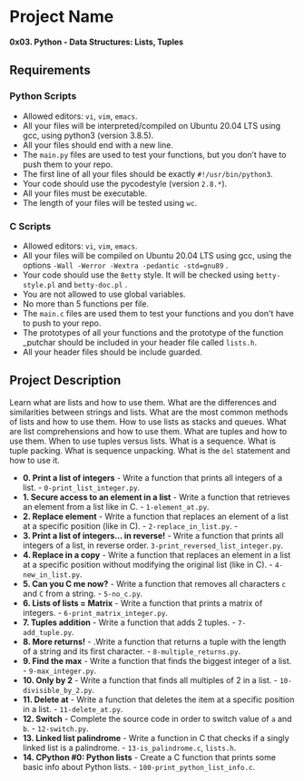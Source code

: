 # Project Name
**0x03. Python - Data Structures: Lists, Tuples**

##  Requirements

### Python Scripts
*   Allowed editors: `vi`, `vim`, `emacs`.
*   All your files will be interpreted/compiled on Ubuntu 20.04 LTS using gcc, using python3 (version 3.8.5).
*   All your files should end with a new line.
*   The `main.py` files are used to test your functions, but you don’t have to push them to your repo.
*   The first line of all your files should be exactly `#!/usr/bin/python3`.
*   Your code should use the pycodestyle (version `2.8.*`).
*   All your files must be executable.
*   The length of your files will be tested using `wc`.

### C Scripts
*   Allowed editors: `vi`, `vim`, `emacs`.
*   All your files will be compiled on Ubuntu 20.04 LTS using gcc, using the options `-Wall -Werror -Wextra -pedantic -std=gnu89` .
*   Your code should use the `Betty` style. It will be checked using `betty-style.pl` and `betty-doc.pl` .
*   You are not allowed to use global variables.
*   No more than 5 functions per file.
*   The `main.c` files are used them to test your functions and you don't have to push to your repo.
*   The prototypes of all your functions and the prototype of the function _putchar should be included in your header file called `lists.h`.
*   All your header files should be include guarded.

## Project Description
Learn what are lists and how to use them.
What are the differences and similarities between strings and lists.
What are the most common methods of lists and how to use them.
How to use lists as stacks and queues.
What are list comprehensions and how to use them.
What are tuples and how to use them.
When to use tuples versus lists.
What is a sequence.
What is tuple packing.
What is sequence unpacking.
What is the `del` statement and how to use it.

* **0. Print a list of integers** - Write a function that prints all integers of a list. - `0-print_list_integer.py`.
* **1. Secure access to an element in a list** - Write a function that retrieves an element from a list like in C. - `1-element_at.py`.
* **2. Replace element** - Write a function that replaces an element of a list at a specific position (like in C). - `2-replace_in_list.py`. -
* **3. Print a list of integers... in reverse!** - Write a function that prints all integers of a list, in reverse order. `3-print_reversed_list_integer.py`.
* **4. Replace in a copy** - Write a function that replaces an element in a list at a specific position without modifying the original list (like in C). - `4-new_in_list.py`.
* **5. Can you C me now?** - Write a function that removes all characters `c` and `C` from a string. - `5-no_c.py`.
* **6. Lists of lists = Matrix** - Write a function that prints a matrix of integers. - `6-print_matrix_integer.py`.
* **7. Tuples addition** - Write a function that adds 2 tuples. - `7-add_tuple.py`.
* **8. More returns!** - .Write a function that returns a tuple with the length of a string and its first character. - `8-multiple_returns.py`.
* **9. Find the max** - Write a function that finds the biggest integer of a list. - `9-max_integer.py`.
* **10. Only by 2** - Write a function that finds all multiples of 2 in a list. - `10-divisible_by_2.py`.
* **11. Delete at** - Write a function that deletes the item at a specific position in a list. - `11-delete_at.py`.
* **12. Switch** - Complete the source code in order to switch value of `a` and `b`. - `12-switch.py`.
* **13. Linked list palindrome** - Write a function in C that checks if a singly linked list is a palindrome. - `13-is_palindrome.c`, `lists.h`.
* **14. CPython #0: Python lists** - Create a C function that prints some basic info about Python lists. - `100-print_python_list_info.c`.
